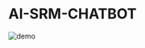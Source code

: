 # AI-SRM-CHATBOT
![demo](https://github.com/ayaan-momin/AI-SRM-CHATBOT/assets/104273942/6a80430b-5dcc-4005-a7ff-55215d9523da)

